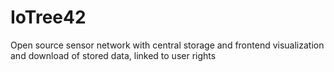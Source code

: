 # IoTree42
Open source sensor network with central storage and  frontend visualization and download of stored data,  linked to user rights
